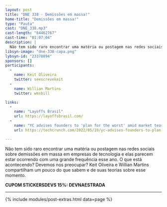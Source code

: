 ```yaml
---
layout: post
title: "DNE 338 - Demissões em massa!"
home-title: "Demissões em massa!"
type: "Pauta"
cast: "DNE_338.mp3"
cast-length: "64462767"
cast-time: "01:07:04"
description: |
  Não tem sido raro encontrar uma matéria ou postagem nas redes sociais sobre demissões em massa em empresas de tecnologia e elas parecem estar ocorrendo com uma grande frequência esse ano. O que está acontecendo? Devemos nos preocupar? Keit Oliveira e Willian Martins compartilham um pouco do que sabem e de suas teorias sobre esse momento!
libsyn-image: "dne-338-capa.png"
lybsyn-id: "23378894"
sponsors: []
participants:
  -
    name: Keit Oliveira
    twitter: seescrevekeit
  -
    name: Willian Martins
    twitter: wmsbill

links:
  -
    name: "Layoffs Brasil"
    url: https://layoffsbrasil.com/
  -
    name: "YC advises founders to 'plan for the worst' amid market teardown"
    url: https://techcrunch.com/2022/05/19/yc-advises-founders-to-plan-for-the-worst/?guccounter=1

---
```


Não tem sido raro encontrar uma matéria ou postagem nas redes sociais sobre demissões em massa em empresas de tecnologia e elas parecem estar ocorrendo com uma grande frequência esse ano. O que está acontecendo? Devemos nos preocupar? Keit Oliveira e Willian Martins compartilham um pouco do que sabem e de suas teorias sobre esse momento.

<strong>CUPOM STICKERSDEVS 15%: DEVNAESTRADA</strong>

---

{% include modules/post-extras.html data=page %}
